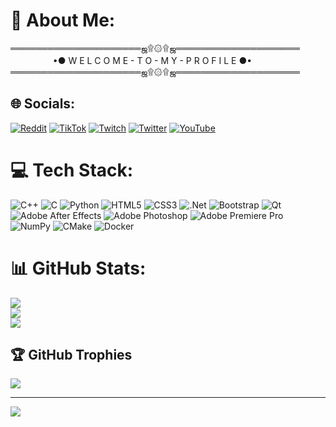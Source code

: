 # 💫 About Me:
═════════════════════ஜ۩۞۩ஜ════════════════════<br>　 　 　　 •● W E L C O M E - T O - M Y - P R O F I L E ●•<br>═════════════════════ஜ۩۞۩ஜ════════════════════


## 🌐 Socials:
[![Reddit](https://img.shields.io/badge/Reddit-%23FF4500.svg?logo=Reddit&logoColor=white)](https://reddit.com/user/scaffiz) [![TikTok](https://img.shields.io/badge/TikTok-%23000000.svg?logo=TikTok&logoColor=white)](https://tiktok.com/@scaffiz) [![Twitch](https://img.shields.io/badge/Twitch-%239146FF.svg?logo=Twitch&logoColor=white)](https://twitch.tv/scaffiz) [![Twitter](https://img.shields.io/badge/Twitter-%231DA1F2.svg?logo=Twitter&logoColor=white)](https://twitter.com/scaffiz) [![YouTube](https://img.shields.io/badge/YouTube-%23FF0000.svg?logo=YouTube&logoColor=white)](https://youtube.com/c/3jo2AicZdi04FVmbVBwLlg) 

# 💻 Tech Stack:
![C++](https://img.shields.io/badge/c++-%2300599C.svg?style=flat&logo=c%2B%2B&logoColor=white) ![C](https://img.shields.io/badge/c-%2300599C.svg?style=flat&logo=c&logoColor=white) ![Python](https://img.shields.io/badge/python-3670A0?style=flat&logo=python&logoColor=ffdd54) ![HTML5](https://img.shields.io/badge/html5-%23E34F26.svg?style=flat&logo=html5&logoColor=white) ![CSS3](https://img.shields.io/badge/css3-%231572B6.svg?style=flat&logo=css3&logoColor=white) ![.Net](https://img.shields.io/badge/.NET-5C2D91?style=flat&logo=.net&logoColor=white) ![Bootstrap](https://img.shields.io/badge/bootstrap-%23563D7C.svg?style=flat&logo=bootstrap&logoColor=white) ![Qt](https://img.shields.io/badge/Qt-%23217346.svg?style=flat&logo=Qt&logoColor=white) ![Adobe After Effects](https://img.shields.io/badge/Adobe%20After%20Effects-9999FF.svg?style=flat&logo=Adobe%20After%20Effects&logoColor=white) ![Adobe Photoshop](https://img.shields.io/badge/adobephotoshop-%2331A8FF.svg?style=flat&logo=adobephotoshop&logoColor=white) ![Adobe Premiere Pro](https://img.shields.io/badge/Adobe%20Premiere%20Pro-9999FF.svg?style=flat&logo=Adobe%20Premiere%20Pro&logoColor=white) ![NumPy](https://img.shields.io/badge/numpy-%23013243.svg?style=flat&logo=numpy&logoColor=white) ![CMake](https://img.shields.io/badge/CMake-%23008FBA.svg?style=flat&logo=cmake&logoColor=white) ![Docker](https://img.shields.io/badge/docker-%230db7ed.svg?style=flat&logo=docker&logoColor=white)
# 📊 GitHub Stats:
![](https://github-readme-stats.vercel.app/api?username=sergejsaenko&theme=shades-of-purple&hide_border=false&include_all_commits=true&count_private=true)<br/>
![](https://github-readme-streak-stats.herokuapp.com/?user=sergejsaenko&theme=shades-of-purple&hide_border=false)<br/>
![](https://github-readme-stats.vercel.app/api/top-langs/?username=sergejsaenko&theme=shades-of-purple&hide_border=false&include_all_commits=true&count_private=true&layout=compact)

## 🏆 GitHub Trophies
![](https://github-profile-trophy.vercel.app/?username=sergejsaenko&theme=chalk&no-frame=false&no-bg=true&margin-w=4)

---
[![](https://visitcount.itsvg.in/api?id=sergejsaenko&icon=3&color=12)](https://visitcount.itsvg.in)
